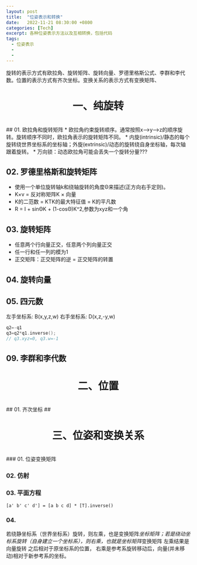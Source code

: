 ```yaml
---
layout: post
title:  "位姿表示和转换"
date:   2022-11-21 08:30:00 +0800
categories: [Tech]
excerpt: 各种位姿表示方法以及互相转换，包括代码
tags:
  - 位姿表示
  - 
  - 
---
```

<!-- 正如这本书的名字《高效C++》，这本书的目的在于提高C++编程能力，而不是入门C++。如果你刚接触C++，别的书更适合，例如《快速C++》(accelerated C++)。 -->

旋转的表示方式有欧拉角、旋转矩阵、旋转向量、罗德里格斯公式、李群和李代数。位置的表示方式有齐次坐标。变换关系的表示方式有变换矩阵、


# <center>一、纯旋转

<br /> 
## 01. 欧拉角和旋转矩阵
* 欧拉角约束旋转顺序。通常按照x-->y-->z的顺序旋转。旋转顺序不同时，欧拉角表示的旋转矩阵不同。
* 内旋(intrinsic)/静态的每个旋转绕世界坐标系的坐标轴；外旋(extrinsic)/动态的旋转绕自身坐标轴，每次轴跟着旋转。
* 万向锁：动态欧拉角可能会丢失一个旋转分量???



## 02. 罗德里格斯和旋转矩阵
* 使用一个单位旋转轴k和绕轴旋转的角度Θ来描述(正方向右手定则)。
* K×v = 反对称矩阵K × 向量
* K的二范数 = KTK的最大特征值 = K的平凡数
* R = I + sinΘK + (1-cosΘ)K^2,参数为xyz和一个角


## 03. 旋转矩阵
* 任意两个行向量正交，任意两个列向量正交
* 任一行和任一列的模为1
* 正交矩阵：正交矩阵的逆 = 正交矩阵的转置

## 04. 旋转向量

## 05. 四元数
左手坐标系: B(x,y,z,w)
右手坐标系: D(x,z,-y,w)

```C++
q2=-q1
q3=q2*q1.inverse();
// q3.xyz=0, q3.w=-1
```

## 09. 李群和李代数

# <center>二、位置

<br/>
## 01. 齐次坐标
## 

# <center>三、位姿和变换关系
<br/>
### 01. 位姿变换矩阵

### 02. 仿射

### 03. 平面方程
```
[a' b' c' d'] = [a b c d] * [T].inverse()
```

### 04. 
若绕静坐标系（世界坐标系）旋转，则左乘，也是变换矩阵*坐标矩阵；若是绕动坐标系旋转（自身建立一个坐标系），则右乘，也就是坐标矩阵*变换矩阵 左乘结果是 向量旋转 之后相对于原坐标系的位置， 右乘是参考系旋转移动后，向量(并未移动)相对于新参考系的坐标。


